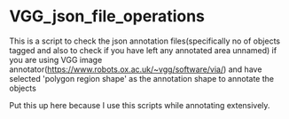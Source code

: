 # VGG_json_file_operations


This is a script to check the json annotation files(specifically no of objects tagged and also to check if you have left any annotated area unnamed) if you are using VGG image annotator(https://www.robots.ox.ac.uk/~vgg/software/via/) and have selected 'polygon region shape' as the annotation shape to annotate the objects

Put this up here because I use this scripts while annotating extensively.
